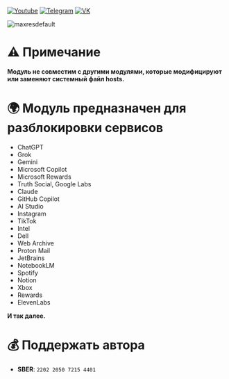 [![Youtube](https://user-images.githubusercontent.com/64781822/185656066-cdb875f1-ade6-4499-ae50-79a4f61fdc3e.png)](https://www.youtube.com/@avencores/) [![Telegram](https://user-images.githubusercontent.com/64781822/185657127-657c530b-3849-4931-ab91-63d6f0508330.png)](https://t.me/avencoresyt) [![VK](https://user-images.githubusercontent.com/64781822/185657778-21a240e2-da1f-4b72-b37e-447c9adebfcb.png)](https://vk.com/avencoresvk)

![maxresdefault](https://github.com/user-attachments/assets/59149c06-a25d-48c5-a0b0-7f17a7832e27)

# ⚠ Примечание
**Модуль не совместим с другими модулями, которые модифицируют или заменяют системный файл hosts.**

# 🌍 Модуль предназначен для разблокировки сервисов
* ChatGPT
* Grok
* Gemini
* Microsoft Copilot
* Microsoft Rewards
* Truth Social, Google Labs
* Claude
* GitHub Copilot
* AI Studio
* Instagram
* TikTok
* Intel
* Dell
* Web Archive
* Proton Mail
* JetBrains
* NotebookLM
* Spotify
* Notion
* Xbox
* Rewards
* ElevenLabs
  
**И так далее.**

# 💰 Поддержать автора
+ **SBER**: `2202 2050 7215 4401`
